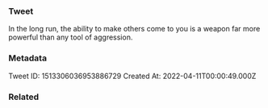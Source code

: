### Tweet
In the long run, the ability to make others come to you is a weapon far more powerful than any tool of aggression.

### Metadata
Tweet ID: 1513306036953886729
Created At: 2022-04-11T00:00:49.000Z

### Related

